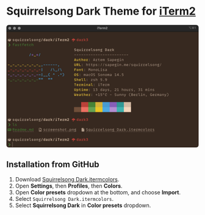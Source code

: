 # Squirrelsong Dark Theme for [iTerm2](https://iterm2.com/)

![Squirrelsong Dark theme for iTerm2](screenshot-dark.jpg)

## Installation from GitHub

1. Download [Squirrelsong Dark.itermcolors](Squirrelsong%20Dark.itermcolors).
2. Open **Settings**, then **Profiles**, then **Colors**.
3. Open **Color presets** dropdown at the bottom, and choose **Import**.
4. Select `Squirrelsong Dark.itermcolors`.
5. Select **Squirrelsong Dark** in **Color presets** dropdown.

